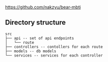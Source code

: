 https://github.com/nakzyu/bear-mbti

## Directory structure

```text
src
├── api -- set of api endpoints
│   └── route
├── controllers -- contollers for each route
├── models -- db models
└── services -- services for each controller
```
